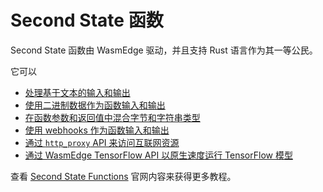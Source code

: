 # Second State 函数

Second State 函数由 WasmEdge 驱动，并且支持 Rust 语言作为其一等公民。

它可以

* [处理基于文本的输入和输出](https://www.secondstate.io/articles/getting-started-with-function-as-a-service-in-rust/)
* [使用二进制数据作为函数输入和输出](https://www.secondstate.io/articles/use-binary-data-as-function-input-and-output/)
* [在函数参数和返回值中混合字节和字符串类型](https://www.secondstate.io/articles/use-binary-data-as-function-input-and-output/)
* [使用 webhooks 作为函数输入和输出](https://www.secondstate.io/articles/internet-of-functions-webhooks/)
* [通过 `http_proxy` API 来访问互联网资源](https://www.secondstate.io/articles/internet-of-functions-http-proxy/)
* [通过 WasmEdge TensorFlow API 以原生速度运行 TensorFlow 模型](https://www.secondstate.io/articles/wasi-tensorflow/)

 查看 [Second State Functions](https://www.secondstate.io/faas/) 官网内容来获得更多教程。
